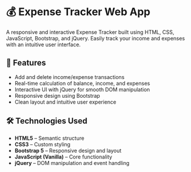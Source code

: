 # 💰 Expense Tracker Web App

A responsive and interactive Expense Tracker built using HTML, CSS, JavaScript, Bootstrap, and jQuery. Easily track your income and expenses with an intuitive user interface.

## 🧾 Features

- Add and delete income/expense transactions
- Real-time calculation of balance, income, and expenses
- Interactive UI with jQuery for smooth DOM manipulation
- Responsive design using Bootstrap
- Clean layout and intuitive user experience

## 🛠️ Technologies Used

- **HTML5** – Semantic structure
- **CSS3** – Custom styling
- **Bootstrap 5** – Responsive design and layout
- **JavaScript (Vanilla)** – Core functionality
- **jQuery** – DOM manipulation and event handling



